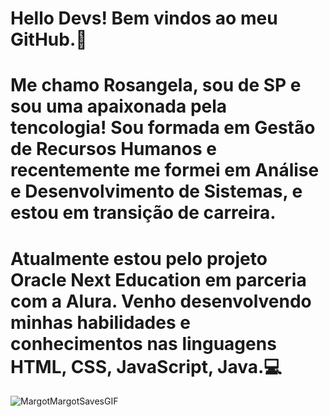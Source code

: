 # Hello Devs! Bem vindos ao meu GitHub.🎉

# Me chamo Rosangela, sou de SP e sou uma apaixonada pela tencologia! Sou formada em Gestão de Recursos Humanos e recentemente me formei em Análise e Desenvolvimento de Sistemas, e estou em transição de carreira.
# Atualmente estou pelo projeto Oracle Next Education em parceria com a Alura. Venho desenvolvendo minhas habilidades e conhecimentos nas linguagens HTML, CSS, JavaScript, Java.💻
  ![MargotMargotSavesGIF](https://github.com/costarosangela/rosangelacosta/assets/90653314/ec0378e3-fccf-4e3a-ac6a-7a4aaf7d5b23)

  



